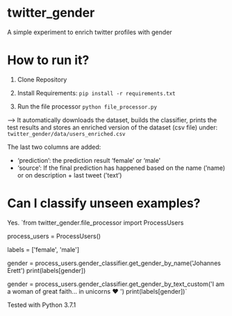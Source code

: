 # twitter_gender
A simple experiment to enrich twitter profiles with gender

# How to run it?
1. Clone Repository

2. Install Requirements:
`pip install -r requirements.txt`

3. Run the file processor
`python file_processor.py`


—> It automatically downloads the dataset, builds the classifier, prints the test results and stores an enriched version of the dataset (csv file) under:
`twitter_gender/data/users_enriched.csv`

The last two columns are added: 
* ‘prediction’: the prediction result ‘female’ or ‘male'
* ‘source’: If the final prediction has happened based on the name (’name) or on description + last tweet (’text’)

# Can I classify unseen examples?

Yes.
`from twitter_gender.file_processor import ProcessUsers

process_users = ProcessUsers()

labels = ['female', 'male']

gender = process_users.gender_classifier.get_gender_by_name('Johannes Erett')
print(labels[gender])

gender = process_users.gender_classifier.get_gender_by_text_custom('I am a woman of great faith... in unicorns ❤️ ')
print(labels[gender])`

Tested with Python 3.7.1
